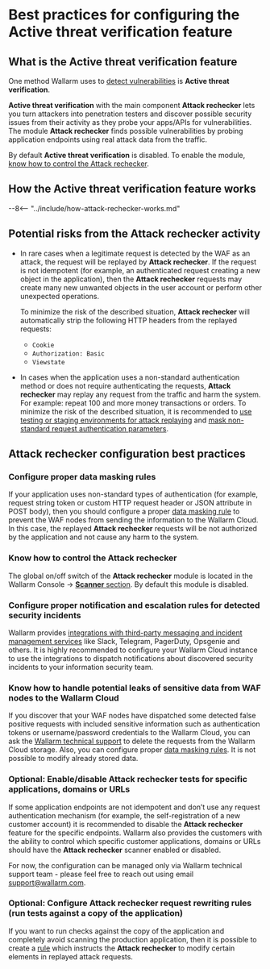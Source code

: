 # Best practices for configuring the Active threat verification feature

## What is the Active threat verification feature

One method Wallarm uses to [detect vulnerabilities](../about-wallarm-waf/detecting-vulnerabilities.md) is **Active threat verification**.

**Active threat verification** with the main component **Attack rechecker** lets you turn attackers into penetration testers and discover possible security issues from their activity as they probe your apps/APIs for vulnerabilities. The module **Attack rechecker** finds possible vulnerabilities by probing application endpoints using real attack data from the traffic.

By default **Active threat verification** is disabled. To enable the module, [know how to control the Attack rechecker](#know-how-to-control-the-attack-rechecker).

## How the Active threat verification feature works

--8<-- "../include/how-attack-rechecker-works.md"

## Potential risks from the Attack rechecker activity

* In rare cases when a legitimate request is detected by the WAF as an attack, the request will be replayed by **Attack rechecker**. If the request is not idempotent (for example, an authenticated request creating a new object in the application), then the **Attack rechecker** requests may create many new unwanted objects in the user account or perform other unexpected operations.

    To minimize the risk of the described situation, **Attack rechecker** will automatically strip the following HTTP headers from the replayed requests:

    * `Cookie`
    * `Authorization: Basic`
    * `Viewstate`
* In cases when the application uses a non-standard authentication method or does not require authenticating the requests, **Attack rechecker** may replay any request from the traffic and harm the system. For example: repeat 100 and more money transactions or orders. To minimize the risk of the described situation, it is recommended to [use testing or staging environments for attack replaying](#optional-configure-attack-rechecker-request-rewriting-rules-run-tests-against-a-copy-of-the-application) and [mask non-standard request authentication parameters](#configure-proper-data-masking-rules).

## Attack rechecker configuration best practices

### Configure proper data masking rules

If your application uses non-standard types of authentication (for example, request string token or custom HTTP request header or JSON attribute in POST body), then you should configure a proper [data masking rule](../user-guides/rules/sensitive-data-rule.md) to prevent the WAF nodes from sending the information to the Wallarm Cloud. In this case, the replayed **Attack rechecker** requests will be not authorized by the application and not cause any harm to the system.

### Know how to control the Attack rechecker

The global on/off switch of the **Attack rechecker** module is located in the Wallarm Console → [**Scanner** section](../user-guides/scanner/configure-scanner-modules.md). By default this module is disabled.

### Configure proper notification and escalation rules for detected security incidents

Wallarm provides [integrations with third-party messaging and incident management services](../user-guides/settings/integrations/integrations-intro.md) like Slack, Telegram, PagerDuty, Opsgenie and others. It is highly recommended to configure your Wallarm Cloud instance to use the integrations to dispatch notifications about discovered security incidents to your information security team.

### Know how to handle potential leaks of sensitive data from WAF nodes to the Wallarm Cloud

If you discover that your WAF nodes have dispatched some detected false positive requests with included sensitive information such as authentication tokens or username/password credentials to the Wallarm Cloud, you can ask the [Wallarm technical support](mailto:support@wallarm.com) to delete the requests from the Wallarm Cloud storage. Also, you can configure proper [data masking rules](../user-guides/rules/sensitive-data-rule.md). It is not possible to modify already stored data.

### Optional: Enable/disable Attack rechecker tests for specific applications, domains or URLs

If some application endpoints are not idempotent and don’t use any request authentication mechanism (for example, the self-registration of a new customer account) it is recommended to disable the **Attack rechecker** feature for the specific endpoints. Wallarm also provides the customers with the ability to control which specific customer applications, domains or URLs should have the **Attack rechecker** scanner enabled or disabled. 

For now, the configuration can be managed only via Wallarm technical support team - please feel free to reach out using email [support@wallarm.com](mailto:support@wallarm.com).

### Optional: Configure Attack rechecker request rewriting rules (run tests against a copy of the application)

If you want to run checks against the copy of the application and completely avoid scanning the production application, then it is possible to create a [rule](../user-guides/rules/change-request-for-active-verification.md) which instructs the **Attack rechecker** to modify certain elements in replayed attack requests.
